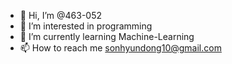 - 👋 Hi, I’m @463-052
- 👀 I’m interested in programming
- 🌱 I’m currently learning Machine-Learning
- 📫 How to reach me sonhyundong10@gmail.com

<!---
463-052/463-052 is a ✨ special ✨ repository because its `README.md` (this file) appears on your GitHub profile.
You can click the Preview link to take a look at your changes.
--->

